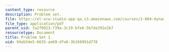 ```yaml
---
content_type: resource
description: Problem set.
file: https://ol-ocw-studio-app-qa.s3.amazonaws.com/courses/2-004-dynamics-and-control-ii-spring-2008/94eb54e56635ae69dfa63b168991d778_ps1.pdf
file_type: application/pdf
parent_uid: fa2f0923-739a-3c19-bfe6-5b7da391e2b7
resourcetype: Document
title: Problem Set 1
uid: 94eb54e5-6635-ae69-dfa6-3b168991d778
---
```

